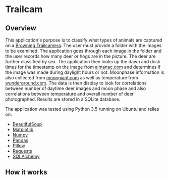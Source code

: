 # Trailcam

## Overview
This application's purpose is to classify what types of animals are captured on a [Browning Trailcamera](https://browningtrailcameras.com/). The user must provide a folder with the images to be examined. The application goes through each image in the folder and the user records how many deer or hogs are in the picture. The deer are further classified by sex. The application then looks up the dawn and dusk times for the timestamp on the image from [almanac.com](https://www.almanac.com/) and determines if the image was made during daylight hours or not. Moonphase information is also collected from [moongiant.com](https://www.moongiant.com) as well as temperature from [wunderground.com](www.wunderground.com). The data is then display to look for correlations between number of daytime deer images and moon phase and also correlations between temperature and overall number of deer photographed. Results are stored in a SQLite database.

The application was tested using Python 3.5 running on Ubuntu and relies on:
* [BeautifulSoup](https://www.crummy.com/software/BeautifulSoup/)
* [Matplotlib](https://matplotlib.org/)
* [Numpy](http://www.numpy.org/)
* [Pandas](https://pandas.pydata.org/)
* [Pillow](https://pillow.readthedocs.io/en/5.1.x/)
* [Requests](http://docs.python-requests.org/en/master/)
* [SQLAlchemy](https://www.sqlalchemy.org/)

## How it works

